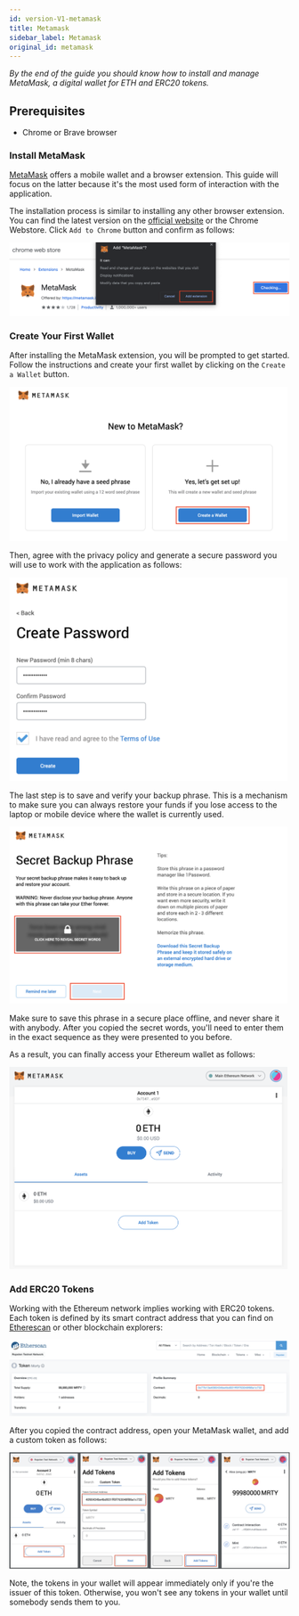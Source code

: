 ```yaml
---
id: version-V1-metamask
title: Metamask
sidebar_label: Metamask
original_id: metamask
---
```


*By the end of the guide you should know how to install and manage MetaMask, a digital wallet for ETH and ERC20 tokens.*

## Prerequisites
- Chrome or Brave browser

### Install MetaMask

[MetaMask](https://MetaMask.io/) offers a mobile wallet and a browser extension. This guide will focus on the latter because it's the most used form of interaction with the application.

The installation process is similar to installing any other browser extension. You can find the latest version on the [official website](https://MetaMask.io/download.html) or the Chrome Webstore. Click `Add to Chrome` button and confirm as follows:

![MetaMask-](/img/MetaMask/m2.png)

### Create Your First Wallet

After installing the MetaMask extension, you will be prompted to get started. Follow the instructions and create your first wallet by clicking on the `Create a Wallet` button.

<img src="/img/MetaMask/m3.png" width="500">

Then, agree with the privacy policy and generate a secure password you will use to work with the application as follows:

<img src="/img/MetaMask/m4.png" width="500">

The last step is to save and verify your backup phrase. This is a mechanism to make sure you can always restore your funds if you lose access to the laptop or mobile device where the wallet is currently used.

<img src="/img/MetaMask/m5.png" width="500">

Make sure to save this phrase in a secure place offline, and never share it with anybody. After you copied the secret words, you'll need to enter them in the exact sequence as they were presented to you before.

As a result, you can finally access your Ethereum wallet as follows:

<img src="/img/MetaMask/m6.png" width="500">

### Add ERC20 Tokens

Working with the Ethereum network implies working with ERC20 tokens. Each token is defined by its smart contract address that you can find on [Etherescan](https://etherscan.io/) or other blockchain explorers:

![](/img/MetaMask/m7.png)

After you copied the contract address, open your MetaMask wallet, and add a custom token as follows:

![](/img/MetaMask/m8.png)

Note, the tokens in your wallet will appear immediately only if you're the issuer of this token. Otherwise, you won't see any tokens in your wallet until somebody sends them to you.